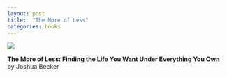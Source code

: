```yaml
---
layout: post
title:  "The More of Less"
categories: books
---
```

<a target="_blank"  href="https://www.amazon.com/gp/product/1601427964/ref=as_li_tl?ie=UTF8&camp=1789&creative=9325&creativeASIN=1601427964&linkCode=as2&tag=42models-20&linkId=c156411c4d014839db233f9b7d51d332"><img border="0" src="//ws-na.amazon-adsystem.com/widgets/q?_encoding=UTF8&MarketPlace=US&ASIN=1601427964&ServiceVersion=20070822&ID=AsinImage&WS=1&Format=_SL160_&tag=42models-20" ></a><img src="//ir-na.amazon-adsystem.com/e/ir?t=42models-20&l=am2&o=1&a=1601427964" width="1" height="1" border="0" alt="" style="border:none !important; margin:0px !important;" />

**The More of Less: Finding the Life You Want Under Everything You Own** by Joshua Becker
